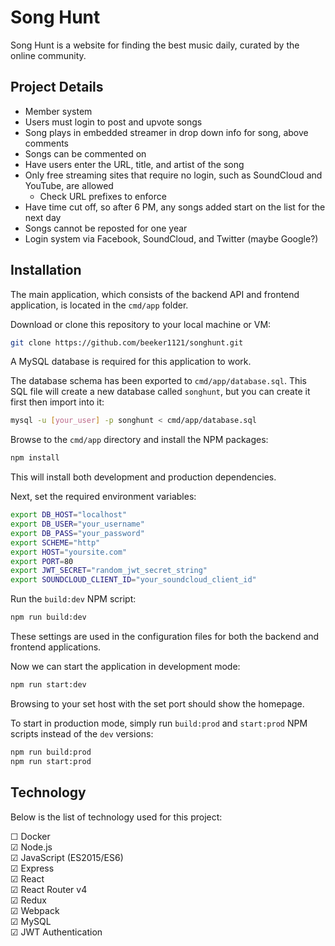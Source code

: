# Song Hunt

Song Hunt is a website for finding the best music daily, curated by the online community.

## Project Details

- Member system
- Users must login to post and upvote songs
- Song plays in embedded streamer in drop down info for song, above comments
- Songs can be commented on
- Have users enter the URL, title, and artist of the song
- Only free streaming sites that require no login, such as SoundCloud and YouTube, are allowed
	- Check URL prefixes to enforce
- Have time cut off, so after 6 PM, any songs added start on the list for the next day
- Songs cannot be reposted for one year
- Login system via Facebook, SoundCloud, and Twitter (maybe Google?)

## Installation

The main application, which consists of the backend API and frontend application, is located in the `cmd/app` folder.

Download or clone this repository to your local machine or VM:

```sh
git clone https://github.com/beeker1121/songhunt.git
```

A MySQL database is required for this application to work.

The database schema has been exported to `cmd/app/database.sql`. This SQL file will create a new database called `songhunt`, but you can create it first then import into it:

```sh
mysql -u [your_user] -p songhunt < cmd/app/database.sql
```

Browse to the `cmd/app` directory and install the NPM packages:

```sh
npm install
```

This will install both development and production dependencies.

Next, set the required environment variables:

```sh
export DB_HOST="localhost"
export DB_USER="your_username"
export DB_PASS="your_password"
export SCHEME="http"
export HOST="yoursite.com"
export PORT=80
export JWT_SECRET="random_jwt_secret_string"
export SOUNDCLOUD_CLIENT_ID="your_soundcloud_client_id"
```

Run the `build:dev` NPM script:

```sh
npm run build:dev
```

These settings are used in the configuration files for both the backend and frontend applications.

Now we can start the application in development mode:

```sh
npm run start:dev
```

Browsing to your set host with the set port should show the homepage.

To start in production mode, simply run `build:prod` and `start:prod` NPM scripts instead of the `dev` versions:

```sh
npm run build:prod
npm run start:prod
```

## Technology

Below is the list of technology used for this project:

☐ Docker  
☑ Node.js  
☑ JavaScript (ES2015/ES6)  
☑ Express  
☑ React  
☑ React Router v4  
☑ Redux  
☑ Webpack  
☑ MySQL  
☑ JWT Authentication